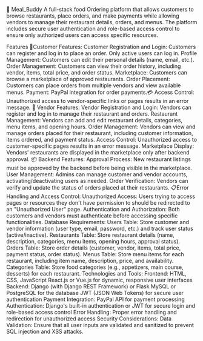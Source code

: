 🍴 Meal_Buddy
A full-stack food Ordering platform that allows customers to browse restaurants, place orders, and make payments while allowing vendors to manage their restaurant details, orders, and menus. The platform includes secure user authentication and role-based access control to ensure only authorized users can access specific resources.

Features
🛒Customer Features:
Customer Registration and Login: Customers can register and log in to place an order. Only active users can log in.
Profile Management: Customers can edit their personal details (name, email, etc.).
Order Management: Customers can view their order history, including vendor, items, total price, and order status.
Marketplace: Customers can browse a marketplace of approved restaurants.
Order Placement: Customers can place orders from multiple vendors and view available menus.
Payment: PayPal integration for order payments.💳
Access Control: Unauthorized access to vendor-specific links or pages results in an error message.
🏪 Vendor Features:
Vendor Registration and Login: Vendors can register and log in to manage their restaurant and orders.
Restaurant Management: Vendors can add and edit restaurant details, categories, menu items, and opening hours.
Order Management: Vendors can view and manage orders placed for their restaurant, including customer information, items ordered, and payment status.
Access Control: Unauthorized access to customer-specific pages results in an error message.
Marketplace Display: Vendors' restaurants are displayed in the marketplace only after backend approval.
📦 Backend Features:
Approval Process: New restaurant listings must be approved by the backend before being visible in the marketplace.
User Management: Admins can manage customer and vendor accounts, activating/deactivating users as needed.
Order Verification: Vendors can verify and update the status of orders placed at their restaurants.
📋Error Handling and Access Control:
Unauthorized Access: Users trying to access pages or resources they don't have permission to should be redirected to an "Unauthorized User" page.
Authentication and Authorization: Both customers and vendors must authenticate before accessing specific functionalities.
Database Requirements:
Users Table: Store customer and vendor information (user type, email, password, etc.) and track user status (active/inactive).
Restaurants Table: Store restaurant details (name, description, categories, menu items, opening hours, approval status).
Orders Table: Store order details (customer, vendor, items, total price, payment status, order status).
Menus Table: Store menu items for each restaurant, including item name, description, price, and availability.
Categories Table: Store food categories (e.g., appetizers, main course, desserts) for each restaurant.
Technologies and Tools:
Frontend:
HTML, CSS, JavaScript
React.js or Vue.js for dynamic, responsive user interfaces
Backend:
Django (with Django REST Framework) or Flask
MySQL or PostgreSQL for the database
JWT (JSON Web Tokens) for secure user authentication
Payment Integration:
PayPal API for payment processing
Authentication:
Django's built-in authentication or JWT for secure login and role-based access control
Error Handling:
Proper error handling and redirection for unauthorized access
Security Considerations:
Data Validation: Ensure that all user inputs are validated and sanitized to prevent SQL injection and XSS attacks.
